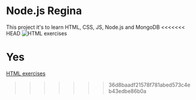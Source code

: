 # Node.js Regina

This project it's to learn HTML, CSS, JS, Node.js and MongoDB
<<<<<<< HEAD
![HTML  exercises](html)

Yes
=======
[HTML  exercises](html)
>>>>>>> 36d8baadf21578f781abed573c4eb43edbe86b0a
